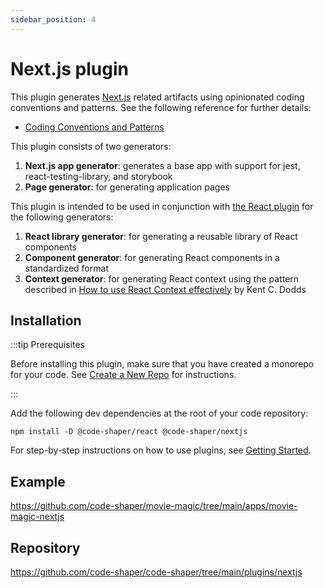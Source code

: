 ```yaml
---
sidebar_position: 4
---
```


# Next.js plugin

This plugin generates [Next.js](https://nextjs.org/) related artifacts using
opinionated coding conventions and patterns. See the following reference for
further details:

- [Coding Conventions and Patterns](https://github.com/nareshbhatia/react-learning-resources/blob/main/docs/coding-conventions-and-patterns.md)

This plugin consists of two generators:

1. **Next.js app generator**: generates a base app with support for jest,
   react-testing-library, and storybook
2. **Page generator**: for generating application pages

This plugin is intended to be used in conjunction with
[the React plugin](./react-plugin.md) for the following generators:

1. **React library generator**: for generating a reusable library of React
   components
2. **Component generator**: for generating React components in a standardized
   format
3. **Context generator**: for generating React context using the pattern
   described in
   [How to use React Context effectively](https://kentcdodds.com/blog/how-to-use-react-context-effectively)
   by Kent C. Dodds

## Installation

:::tip Prerequisites

Before installing this plugin, make sure that you have created a monorepo for
your code. See [Create a New Repo](../getting-started/create-a-new-repo.md) for
instructions.

:::

Add the following dev dependencies at the root of your code repository:

```shell
npm install -D @code-shaper/react @code-shaper/nextjs
```

For step-by-step instructions on how to use plugins, see
[Getting Started](../getting-started/core-concepts.md).

## Example

https://github.com/code-shaper/movie-magic/tree/main/apps/movie-magic-nextjs

## Repository

https://github.com/code-shaper/code-shaper/tree/main/plugins/nextjs
